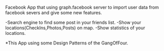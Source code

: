 Facebook App that using graph.facebook server to import user data from facebook severs and give some new features.

-Search engine to find some post in your friends list.
-Show your locations(CheckIns,Photos,Posts) on map.
-Show statistics of your locations.

*This App using some Design Patterns of the GangOfFour.
